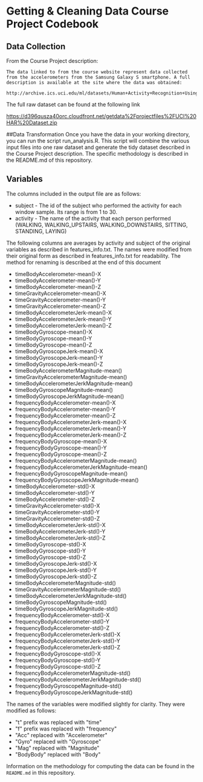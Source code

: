 # Getting & Cleaning Data Course Project Codebook
## Data Collection
  From the Course Project description:
  
    The data linked to from the course website represent data collected from the accelerometers from the Samsung Galaxy S smartphone. A full description is available at the site where the data was obtained: 

    http://archive.ics.uci.edu/ml/datasets/Human+Activity+Recognition+Using+Smartphones 
    
  The full raw dataset can be found at the following link
  
  https://d396qusza40orc.cloudfront.net/getdata%2Fprojectfiles%2FUCI%20HAR%20Dataset.zip
  
##Data Transformation
  Once you have the data in your working directory, you can run the script run_analysis.R. This script will combine the various input files into one raw dataset and generate the tidy dataset described in the Course Project description. The specific methodology is described in the README.md of this repository. 

## Variables
The columns included in the output file are as follows:

  - subject - The id of the subject who performed the activity for each window sample. Its range is from 1 to 30.
  - activity - The name of the activity that each person performed (WALKING, WALKING_UPSTAIRS, WALKING_DOWNSTAIRS, SITTING, STANDING, LAYING)

The following columns are averages by activity and subject of the original variables as described in features_info.txt. The names were modified from their original form as described in features_info.txt for readability. The method for renaming is described at the end of this document
  - timeBodyAccelerometer-mean()-X
  - timeBodyAccelerometer-mean()-Y
  - timeBodyAccelerometer-mean()-Z
  - timeGravityAccelerometer-mean()-X
  - timeGravityAccelerometer-mean()-Y
  - timeGravityAccelerometer-mean()-Z
  - timeBodyAccelerometerJerk-mean()-X
  - timeBodyAccelerometerJerk-mean()-Y
  - timeBodyAccelerometerJerk-mean()-Z
  - timeBodyGyroscope-mean()-X
  - timeBodyGyroscope-mean()-Y
  - timeBodyGyroscope-mean()-Z
  - timeBodyGyroscopeJerk-mean()-X
  - timeBodyGyroscopeJerk-mean()-Y
  - timeBodyGyroscopeJerk-mean()-Z
  - timeBodyAccelerometerMagnitude-mean()
  - timeGravityAccelerometerMagnitude-mean()
  - timeBodyAccelerometerJerkMagnitude-mean()
  - timeBodyGyroscopeMagnitude-mean()
  - timeBodyGyroscopeJerkMagnitude-mean()
  - frequencyBodyAccelerometer-mean()-X
  - frequencyBodyAccelerometer-mean()-Y
  - frequencyBodyAccelerometer-mean()-Z
  - frequencyBodyAccelerometerJerk-mean()-X
  - frequencyBodyAccelerometerJerk-mean()-Y
  - frequencyBodyAccelerometerJerk-mean()-Z
  - frequencyBodyGyroscope-mean()-X
  - frequencyBodyGyroscope-mean()-Y
  - frequencyBodyGyroscope-mean()-Z
  - frequencyBodyAccelerometerMagnitude-mean()
  - frequencyBodyAccelerometerJerkMagnitude-mean()
  - frequencyBodyGyroscopeMagnitude-mean()
  - frequencyBodyGyroscopeJerkMagnitude-mean()
  - timeBodyAccelerometer-std()-X
  - timeBodyAccelerometer-std()-Y
  - timeBodyAccelerometer-std()-Z
  - timeGravityAccelerometer-std()-X
  - timeGravityAccelerometer-std()-Y
  - timeGravityAccelerometer-std()-Z
  - timeBodyAccelerometerJerk-std()-X
  - timeBodyAccelerometerJerk-std()-Y
  - timeBodyAccelerometerJerk-std()-Z
  - timeBodyGyroscope-std()-X
  - timeBodyGyroscope-std()-Y
  - timeBodyGyroscope-std()-Z
  - timeBodyGyroscopeJerk-std()-X
  - timeBodyGyroscopeJerk-std()-Y
  - timeBodyGyroscopeJerk-std()-Z
  - timeBodyAccelerometerMagnitude-std()
  - timeGravityAccelerometerMagnitude-std()
  - timeBodyAccelerometerJerkMagnitude-std()
  - timeBodyGyroscopeMagnitude-std()
  - timeBodyGyroscopeJerkMagnitude-std()
  - frequencyBodyAccelerometer-std()-X
  - frequencyBodyAccelerometer-std()-Y
  - frequencyBodyAccelerometer-std()-Z
  - frequencyBodyAccelerometerJerk-std()-X
  - frequencyBodyAccelerometerJerk-std()-Y
  - frequencyBodyAccelerometerJerk-std()-Z
  - frequencyBodyGyroscope-std()-X
  - frequencyBodyGyroscope-std()-Y
  - frequencyBodyGyroscope-std()-Z
  - frequencyBodyAccelerometerMagnitude-std()
  - frequencyBodyAccelerometerJerkMagnitude-std()
  - frequencyBodyGyroscopeMagnitude-std()
  - frequencyBodyGyroscopeJerkMagnitude-std()

The names of the variables were modified slightly for clarity. They were modified as follows:
  - "t" prefix was replaced with "time"
  - "f" prefix was replaced with "frequency"
  - "Acc" replaced with "Accelerometer"
  - "Gyro" replaced with "Gyroscope"
  - "Mag" replaced with "Magnitude"
  - "BodyBody" replaced with "Body"


Information on the methodology for computing the data can be found in the `README.md` in this repository.
